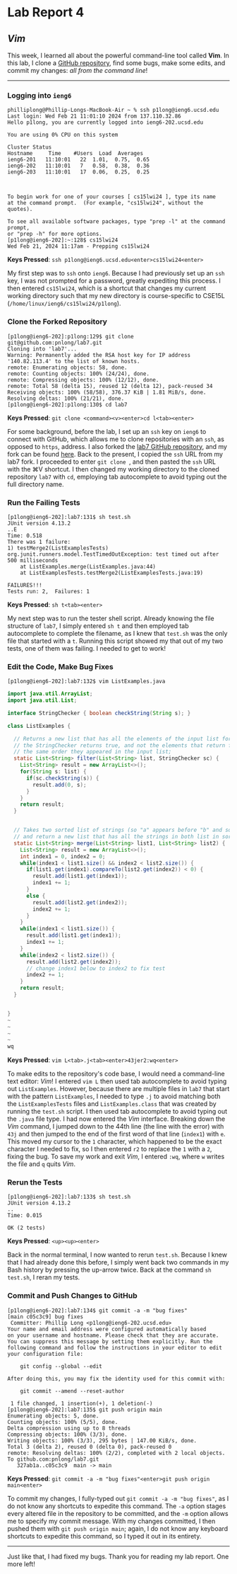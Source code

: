 # Lab Report 4

## *Vim*

This week, I learned all about the powerful command-line tool called **Vim**. In this lab, I clone a [GitHub repository](https://github.com/ucsd-cse15l-s23/lab7), find some bugs, make some edits, and commit my changes: *all from the command line*!

---

### Logging into `ieng6`

```
philliplong@Phillip-Longs-MacBook-Air ~ % ssh p1long@ieng6.ucsd.edu
Last login: Wed Feb 21 11:01:10 2024 from 137.110.32.86
Hello p1long, you are currently logged into ieng6-202.ucsd.edu

You are using 0% CPU on this system

Cluster Status 
Hostname     Time    #Users  Load  Averages  
ieng6-201   11:10:01   22  1.01,  0.75,  0.65
ieng6-202   11:10:01   7   0.58,  0.38,  0.36
ieng6-203   11:10:01   17  0.06,  0.25,  0.25

 

To begin work for one of your courses [ cs15lwi24 ], type its name 
at the command prompt.  (For example, "cs15lwi24", without the quotes).

To see all available software packages, type "prep -l" at the command prompt,
or "prep -h" for more options.
[p1long@ieng6-202]:~:128$ cs15lwi24
Wed Feb 21, 2024 11:17am - Prepping cs15lwi24
```

**Keys Pressed**: `ssh p1long@ieng6.ucsd.edu<enter>cs15lwi24<enter>`

My first step was to `ssh` onto `ieng6`. Because I had previously set up an `ssh` key, I was not prompted for a password, greatly expediting this process. I then entered `cs15lwi24`, which is a shortcut that changes my current working directory such that my new directory is course-specific to CSE15L (`/home/linux/ieng6/cs15lwi24/p1long`).

### Clone the Forked Repository

```
[p1long@ieng6-202]:p1long:129$ git clone git@github.com:pnlong/lab7.git
Cloning into 'lab7'...
Warning: Permanently added the RSA host key for IP address '140.82.113.4' to the list of known hosts.
remote: Enumerating objects: 58, done.
remote: Counting objects: 100% (24/24), done.
remote: Compressing objects: 100% (12/12), done.
remote: Total 58 (delta 15), reused 12 (delta 12), pack-reused 34
Receiving objects: 100% (58/58), 376.37 KiB | 1.81 MiB/s, done.
Resolving deltas: 100% (21/21), done.
[p1long@ieng6-202]:p1long:130$ cd lab7
```

**Keys Pressed**: `git clone <command><v><enter>cd l<tab><enter>`

For some background, before the lab, I set up an `ssh` key on `ieng6` to connect with GitHub, which allows me to clone repositories with an `ssh`, as opposed to `https`, address. I also forked the [lab7 GitHub repository](https://github.com/ucsd-cse15l-s23/lab7), and my fork can be found [here](https://github.com/pnlong/lab7). Back to the present, I copied the `ssh` URL from my lab7 fork. I proceeded to enter `git clone `, and then pasted the `ssh` URL with the ⌘V shortcut. I then changed my working directory to the cloned repository `lab7` with `cd`, employing tab autocomplete to avoid typing out the full directory name.

### Run the Failing Tests

```
[p1long@ieng6-202]:lab7:131$ sh test.sh
JUnit version 4.13.2
..E
Time: 0.518
There was 1 failure:
1) testMerge2(ListExamplesTests)
org.junit.runners.model.TestTimedOutException: test timed out after 500 milliseconds
	at ListExamples.merge(ListExamples.java:44)
	at ListExamplesTests.testMerge2(ListExamplesTests.java:19)

FAILURES!!!
Tests run: 2,  Failures: 1
```

**Keys Pressed**: `sh t<tab><enter>`

My next step was to run the tester shell script. Already knowing the file structure of `lab7`, I simply entered `sh t` and then employed tab autocomplete to complete the filename, as I knew that `test.sh` was the only file that started with a `t`. Running this script showed my that out of my two tests, one of them was failing. I needed to get to work!

### Edit the Code, Make Bug Fixes

```
[p1long@ieng6-202]:lab7:132$ vim ListExamples.java
```
```java
import java.util.ArrayList;
import java.util.List;

interface StringChecker { boolean checkString(String s); }

class ListExamples {

  // Returns a new list that has all the elements of the input list for which
  // the StringChecker returns true, and not the elements that return false, in
  // the same order they appeared in the input list;
  static List<String> filter(List<String> list, StringChecker sc) {
    List<String> result = new ArrayList<>();
    for(String s: list) {
      if(sc.checkString(s)) {
        result.add(0, s);
      }
    }
    return result;
  }


  // Takes two sorted list of strings (so "a" appears before "b" and so on),
  // and return a new list that has all the strings in both list in sorted order.
  static List<String> merge(List<String> list1, List<String> list2) {
    List<String> result = new ArrayList<>();
    int index1 = 0, index2 = 0;
    while(index1 < list1.size() && index2 < list2.size()) {
      if(list1.get(index1).compareTo(list2.get(index2)) < 0) {
        result.add(list1.get(index1));
        index1 += 1;
      }
      else {
        result.add(list2.get(index2));
        index2 += 1;
      }
    }
    while(index1 < list1.size()) {
      result.add(list1.get(index1));
      index1 += 1;
    }
    while(index2 < list2.size()) {
      result.add(list2.get(index2));
      // change index1 below to index2 to fix test
      index2 += 1;
    }
    return result;
  }


}
~
~
~
~
wq
```

**Keys Pressed**: `vim L<tab>.j<tab><enter>43jer2:wq<enter>`

To make edits to the repository's code base, I would need a command-line text editor: *Vim*! I entered `vim L` then used tab autocomplete to avoid typing out `ListExamples`. However, because there are multiple files in `lab7` that start with the pattern `ListExamples`, I needed to type `.j` to avoid matching both the `ListExamplesTests` files and `ListExamples.class` that was created by running the `test.sh` script. I then used tab autocomplete to avoid typing out the `.java` file type. I had now entered the *Vim* interface. Breaking down the *Vim* command, I jumped down to the 44th line (the line with the error) with `43j` and then jumped to the end of the first word of that line (`index1`) with `e`. This moved my cursor to the `1` character, which happened to be the exact character I needed to fix, so I then entered `r2` to replace the `1` with a `2`, fixing the bug. To save my work and exit *Vim*, I entered `:wq`, where `w` writes the file and `q` quits *Vim*.

### Rerun the Tests

```
[p1long@ieng6-202]:lab7:133$ sh test.sh 
JUnit version 4.13.2
..
Time: 0.015

OK (2 tests)

```

**Keys Pressed**: `<up><up><enter>`

Back in the normal terminal, I now wanted to rerun `test.sh`. Because I knew that I had already done this before, I simply went back two commands in my Bash history by pressing the up-arrow twice. Back at the command `sh test.sh`, I reran my tests.

### Commit and Push Changes to GitHub

```
[p1long@ieng6-202]:lab7:134$ git commit -a -m "bug fixes"
[main c05c3c9] bug fixes
 Committer: Phillip Long <p1long@ieng6-202.ucsd.edu>
Your name and email address were configured automatically based
on your username and hostname. Please check that they are accurate.
You can suppress this message by setting them explicitly. Run the
following command and follow the instructions in your editor to edit
your configuration file:

    git config --global --edit

After doing this, you may fix the identity used for this commit with:

    git commit --amend --reset-author

 1 file changed, 1 insertion(+), 1 deletion(-)
[p1long@ieng6-202]:lab7:135$ git push origin main
Enumerating objects: 5, done.
Counting objects: 100% (5/5), done.
Delta compression using up to 8 threads
Compressing objects: 100% (3/3), done.
Writing objects: 100% (3/3), 295 bytes | 147.00 KiB/s, done.
Total 3 (delta 2), reused 0 (delta 0), pack-reused 0
remote: Resolving deltas: 100% (2/2), completed with 2 local objects.
To github.com:pnlong/lab7.git
   327ab1a..c05c3c9  main -> main
```

**Keys Pressed**: `git commit -a -m "bug fixes"<enter>git push origin main<enter>`

To commit my changes, I fully-typed out `git commit -a -m "bug fixes"`, as I do not know any shortcuts to expedite this command. The `-a` option stages every altered file in the repository to be committed, and the `-m` option allows me to specify my commit message. With my changes committed, I then pushed them with `git push origin main`; again, I do not know any keyboard shortcuts to expedite this command, so I typed it out in its entirety.

---

Just like that, I had fixed my bugs. Thank you for reading my lab report. One more left!
